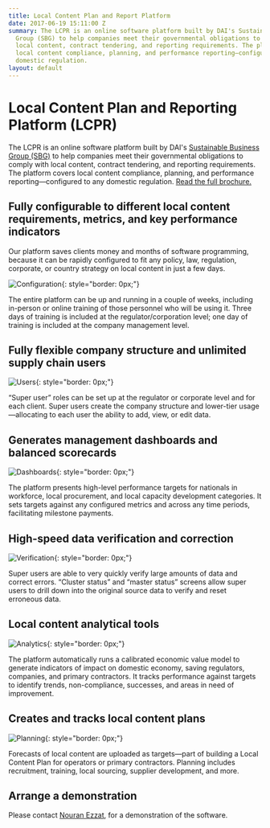 ```yaml
---
title: Local Content Plan and Report Platform
date: 2017-06-19 15:11:00 Z
summary: The LCPR is an online software platform built by DAI's Sustainable Business
  Group (SBG) to help companies meet their governmental obligations to comply with
  local content, contract tendering, and reporting requirements. The platform covers
  local content compliance, planning, and performance reporting—configured to any
  domestic regulation.
layout: default
---
```


# Local Content Plan and Reporting Platform (LCPR)

The LCPR is an online software platform built by DAI's [Sustainable Business Group (SBG)](/our-work/solutions/sustainable-business) to help companies meet their governmental obligations to comply with local content, contract tendering, and reporting requirements. The platform covers local content compliance, planning, and performance reporting—configured to any domestic regulation. [Read the full brochure.](/uploads/lcpr-final-e58bea.pdf)

## Fully configurable to different local content requirements, metrics, and key performance indicators

Our platform saves clients money and months of software programming, because it can be rapidly configured to fit any policy, law, regulation, corporate, or country strategy on local content in just a few days.

![Configuration](/uploads/lcpr-configure.png){: style="border: 0px;"}

The entire platform can be up and running in a couple of weeks, including in-person or online training of those personnel who will be using it. Three days of training is included at the regulator/corporation level; one day of training is included at the company management level.

## Fully flexible company structure and unlimited supply chain users

![Users](/uploads/lcpr-users.png){: style="border: 0px;"}

“Super user” roles can be set up at the regulator or corporate level and for each client. Super users create the company structure and lower-tier usage—allocating to each user the ability to add, view, or edit data. 

## Generates management dashboards and balanced scorecards

![Dashboards](/uploads/lcpr-dashboard.png){: style="border: 0px;"}

The platform presents high-level performance targets for nationals in workforce, local procurement, and local capacity development categories. It sets targets against any configured metrics and across any time periods, facilitating milestone payments.

## High-speed data verification and correction

![Verification](/uploads/lcpr-verification.png){: style="border: 0px;"}

Super users are able to very quickly verify large amounts of data and correct errors. “Cluster status” and “master status” screens allow super users to drill down into the original source data to verify and reset erroneous data.

## Local content analytical tools

![Analytics](/uploads/lcpr-analytics.png){: style="border: 0px;"}

The platform automatically runs a calibrated economic value model to generate indicators of impact on domestic economy, saving regulators, companies, and primary contractors. It tracks performance against targets to identify trends, non-compliance, successes, and areas in need of improvement.

## Creates and tracks local content plans

![Planning](/uploads/lcpr-plan.png){: style="border: 0px;"}

Forecasts of local content are uploaded as targets—part of building a Local Content Plan for operators or primary contractors. Planning includes recruitment, training, local sourcing, supplier development, and more.

## Arrange a demonstration

Please contact [Nouran Ezzat](mailto:nouran_ezzat@dai.com), for a demonstration of the software.